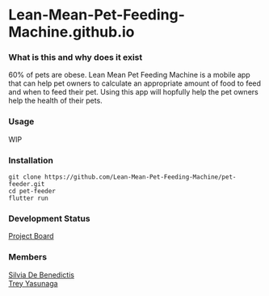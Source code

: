 # Lean-Mean-Pet-Feeding-Machine.github.io

### What is this and why does it exist
60% of pets are obese. Lean Mean Pet Feeding Machine is a mobile app that can help pet owners to calculate an appropriate amount of food to feed and when to feed their pet. Using this app will hopfully help the pet owners help the health of their pets.

### Usage
WIP

### Installation
```
git clone https://github.com/Lean-Mean-Pet-Feeding-Machine/pet-feeder.git
cd pet-feeder
flutter run
```

### Development Status
[Project Board](https://github.com/orgs/Lean-Mean-Pet-Feeding-Machine/projects/2)

### Members
[Silvia De Benedictis](https://github.com/silviadebenedictis)\
[Trey Yasunaga](https://github.com/yertsti)


